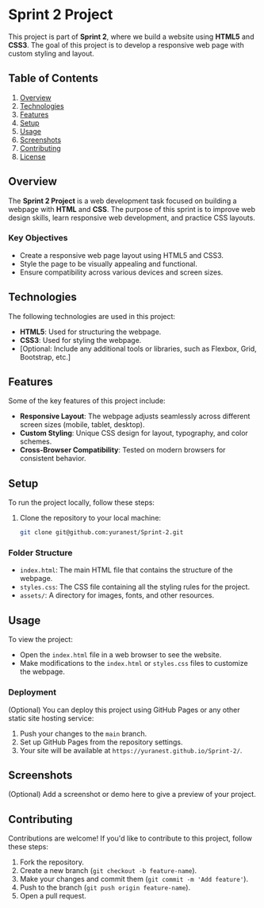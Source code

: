 # Sprint 2 Project

This project is part of **Sprint 2**, where we build a website using **HTML5** and **CSS3**. The goal of this project is to develop a responsive web page with custom styling and layout.

## Table of Contents

1. [Overview](#overview)
2. [Technologies](#technologies)
3. [Features](#features)
4. [Setup](#setup)
5. [Usage](#usage)
6. [Screenshots](#screenshots)
7. [Contributing](#contributing)
8. [License](#license)

## Overview

The **Sprint 2 Project** is a web development task focused on building a webpage with **HTML** and **CSS**. The purpose of this sprint is to improve web design skills, learn responsive web development, and practice CSS layouts.

### Key Objectives

- Create a responsive web page layout using HTML5 and CSS3.
- Style the page to be visually appealing and functional.
- Ensure compatibility across various devices and screen sizes.

## Technologies

The following technologies are used in this project:

- **HTML5**: Used for structuring the webpage.
- **CSS3**: Used for styling the webpage.
- [Optional: Include any additional tools or libraries, such as Flexbox, Grid, Bootstrap, etc.]

## Features

Some of the key features of this project include:

- **Responsive Layout**: The webpage adjusts seamlessly across different screen sizes (mobile, tablet, desktop).
- **Custom Styling**: Unique CSS design for layout, typography, and color schemes.
- **Cross-Browser Compatibility**: Tested on modern browsers for consistent behavior.

## Setup

To run the project locally, follow these steps:

1. Clone the repository to your local machine:

   ```bash
   git clone git@github.com:yuranest/Sprint-2.git
   ```

### Folder Structure

- `index.html`: The main HTML file that contains the structure of the webpage.
- `styles.css`: The CSS file containing all the styling rules for the project.
- `assets/`: A directory for images, fonts, and other resources.

## Usage

To view the project:

- Open the `index.html` file in a web browser to see the website.
- Make modifications to the `index.html` or `styles.css` files to customize the webpage.

### Deployment

(Optional) You can deploy this project using GitHub Pages or any other static site hosting service:

1. Push your changes to the `main` branch.
2. Set up GitHub Pages from the repository settings.
3. Your site will be available at `https://yuranest.github.io/Sprint-2/`.

## Screenshots

(Optional) Add a screenshot or demo here to give a preview of your project.

## Contributing

Contributions are welcome! If you'd like to contribute to this project, follow these steps:

1. Fork the repository.
2. Create a new branch (`git checkout -b feature-name`).
3. Make your changes and commit them (`git commit -m 'Add feature'`).
4. Push to the branch (`git push origin feature-name`).
5. Open a pull request.
